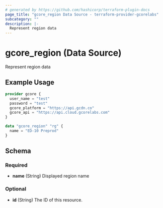 ```yaml
---
# generated by https://github.com/hashicorp/terraform-plugin-docs
page_title: "gcore_region Data Source - terraform-provider-gcorelabs"
subcategory: ""
description: |-
  Represent region data
---
```


# gcore_region (Data Source)

Represent region data

## Example Usage

```terraform
provider gcore {
  user_name = "test"
  password = "test"
  gcore_platform = "https://api.gcdn.co"
  gcore_api = "https://api.cloud.gcorelabs.com"
}

data "gcore_region" "rg" {
  name = "ED-10 Preprod"
}
```

<!-- schema generated by tfplugindocs -->
## Schema

### Required

- **name** (String) Displayed region name

### Optional

- **id** (String) The ID of this resource.


